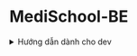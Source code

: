 # MediSchool-BE

<details>
<summary>Hướng dẫn dành cho dev</summary>
Các loại thư viện đã được cài đặt sẵn: Springboot Web, Lombok, Spring JPA, Spring Security, Swagger OpenAPI.
Clone về là sử dụng bình thường.
</details>